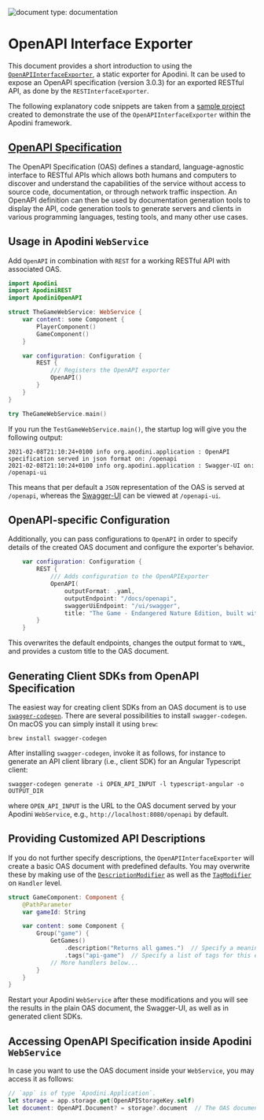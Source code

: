 <!--
                  
This source file is part of the Apodini open source project

SPDX-FileCopyrightText: 2019-2021 Paul Schmiedmayer and the Apodini project authors (see CONTRIBUTORS.md) <paul.schmiedmayer@tum.de>

SPDX-License-Identifier: MIT
             
-->

![document type: documentation](https://apodini.github.io/resources/markdown-labels/document_type_documentation.svg)

# OpenAPI Interface Exporter

This document provides a short introduction to using the [`OpenAPIInterfaceExporter`](https://github.com/Apodini/Apodini/blob/develop/Sources/ApodiniOpenAPI/OpenAPIInterfaceExporter.swift), a static exporter for Apodini.
It can be used to expose an OpenAPI specification (version 3.0.3) for an exported RESTful API, as done by the `RESTInterfaceExporter`.

The following explanatory code snippets are taken from a [sample project](https://github.com/lschlesinger/the-game) created to demonstrate the use of the `OpenAPIInterfaceExporter` within the Apodini framework.

## [OpenAPI Specification](https://swagger.io/specification/)

The OpenAPI Specification (OAS) defines a standard, language-agnostic interface to RESTful APIs which allows both humans and computers to discover and understand the capabilities of the service without access to source code, documentation, or through network traffic inspection.
An OpenAPI definition can then be used by documentation generation tools to display the API, code generation tools to generate servers and clients in various programming languages, testing tools, and many other use cases.

## Usage in Apodini `WebService`

Add `OpenAPI` in combination with `REST` for a working RESTful API with associated OAS.

```swift
import Apodini
import ApodiniREST
import ApodiniOpenAPI

struct TheGameWebService: WebService {
    var content: some Component {
        PlayerComponent()
        GameComponent()
    }

    var configuration: Configuration {
        REST { 
            /// Registers the OpenAPI exporter
            OpenAPI()
        }
    }
}

try TheGameWebService.main()
```

If you run the `TestGameWebService.main()`, the startup log will give you the following output:

```plaintext
2021-02-08T21:10:24+0100 info org.apodini.application : OpenAPI specification served in json format on: /openapi
2021-02-08T21:10:24+0100 info org.apodini.application : Swagger-UI on: /openapi-ui
```

This means that per default a `JSON` representation of the OAS is served at `/openapi`, whereas the [Swagger-UI](https://swagger.io/tools/swagger-ui/) can be viewed at `/openapi-ui`.

## OpenAPI-specific Configuration

Additionally, you can pass configurations to `OpenAPI` in order to specify details of the created OAS document and configure the exporter's behavior.

```swift
    var configuration: Configuration {
        REST { 
            /// Adds configuration to the OpenAPIExporter
            OpenAPI(
                outputFormat: .yaml,
                outputEndpoint: "/docs/openapi",
                swaggerUiEndpoint: "/ui/swagger",
                title: "The Game - Endangered Nature Edition, built with Apodini")
        }
    }
```

This overwrites the default endpoints, changes the output format to `YAML`, and provides a custom title to the OAS document.

## Generating Client SDKs from OpenAPI Specification

The easiest way for creating client SDKs from an OAS document is to use [`swagger-codegen`](https://github.com/swagger-api/swagger-codegen).
There are several possibilities to install `swagger-codegen`. 
On macOS you can simply install it using `brew`:

```shell
brew install swagger-codegen
```

After installing `swagger-codegen`, invoke it as follows, for instance to generate an API client library (i.e., client SDK) for an Angular Typescript client:

```shell
swagger-codegen generate -i OPEN_API_INPUT -l typescript-angular -o OUTPUT_DIR
```

where `OPEN_API_INPUT` is the URL to the OAS document served by your Apodini `WebService`, e.g., `http://localhost:8080/openapi` by default. 

## Providing Customized API Descriptions

If you do not further specify descriptions, the `OpenAPIInterfaceExporter` will create a basic OAS document with predefined defaults.
You may overwrite these by making use of the [`DescriptionModifier`](https://github.com/Apodini/Apodini/blob/develop/Sources/Apodini/Modifier/DescriptionModifier.swift) as well as the [`TagModifier`](https://github.com/Apodini/Apodini/blob/develop/Sources/ApodiniOpenAPI/Modifier/TagModifier.swift) on `Handler` level.

```swift
struct GameComponent: Component {
    @PathParameter
    var gameId: String

    var content: some Component {
        Group("game") {
            GetGames()
                .description("Returns all games.")  // Specify a meaningful description of the endpoint.
                .tags("api-game")  // Specify a list of tags for this endpoint.
            // More handlers below... 
        }
    }
}
```

Restart your Apodini `WebService` after these modifications and you will see the results in the plain OAS document, the Swagger-UI, as well as in generated client SDKs.

## Accessing OpenAPI Specification inside Apodini `WebService` 

In case you want to use the OAS document inside your `WebService`, you may access it as follows:

```swift
// `app` is of type `Apodini.Application`.
let storage = app.storage.get(OpenAPIStorageKey.self)
let document: OpenAPI.Document? = storage?.document  // The OAS document as exported by `OpenAPIInterfaceExporter`. 
```
